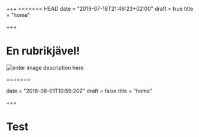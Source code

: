 +++
<<<<<<< HEAD
date = "2019-07-18T21:46:23+02:00"
draft = true
title = "home"

+++

# En rubrikjävel!
![enter image description here][1]


  [1]: https://res.cloudinary.com/appdemo/v1463080220/h2fyjzuulgwmgy0f4jwk
=======

date = "2016-08-01T10:59:20Z"
draft = false
title = "home"

+++
Test
=======
